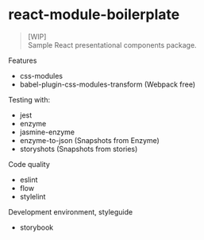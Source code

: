 # react-module-boilerplate

> [WIP]  
> Sample React presentational components package.  

Features
- css-modules
- babel-plugin-css-modules-transform (Webpack free)

Testing with:
- jest
- enzyme
- jasmine-enzyme
- enzyme-to-json (Snapshots from Enzyme)
- storyshots (Snapshots from stories)

Code quality
- eslint
- flow
- stylelint

Development environment, styleguide
- storybook
